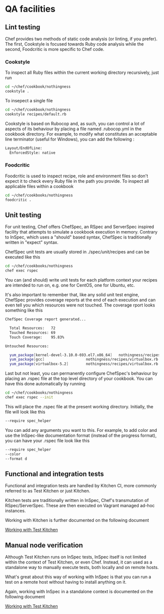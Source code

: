 # QA facilities

## Lint testing

Chef provides two methods of static code analysis (or linting, if you prefer). The first, Cookstyle is focused towards Ruby code analysis while the second, Foodcritic is more specific to Chef code.

### Cookstyle

To inspect all Ruby files within the current working directory recursively, just run

```bash
cd ~/chef/cookbook/nothingness
cookstyle .
```

To insepect a single file

```bash
cd ~/chef/cookbook/nothingness
cookstyle recipes/default.rb
```

Cookstyle is based on Rubocop and, as such, you can control a lot of aspects of its behaviour by placing a file named .rubocop.yml in the cookbook directory. For example, to modify what constitutes an acceptable line terminator (useful for Windows), you can add the following :

```bash
Layout/EndOfLine:
  EnforcedStyle: native
```

### Foodcritic

Foodcritic is used to inspect recipe, role and environment files so don't expect it to check every Ruby file in the path you provide. To inspect all applicable files within a cookbook

```bash
cd ~/chef/cookbooks/nothingness
foodcritic .
```

## Unit testing

For unit testing, Chef offers ChefSpec, an RSpec and ServerSpec inspired facility that attempts to simulate a cookbook execution in memory. Contrary to InSpec, which uses a "should" based syntax, ChefSpec is traditionally written in "expect" syntax.

ChefSpec unit tests are usually stored in ./spec/unit/recipes and can be executed like this

```bash
cd ~/chef/cookbooks/nothingness
chef exec rspec
```

You can (and should) write unit tests for each platform context your recipes are intended to run on, e.g. one for CentOS, one for Ubuntu, etc.

It's also important to remember that, like any solid unit test engine, ChefSpec provides coverage reports at the end of each execution and can even tell you which resources were not touched. The coverage rport looks something like this

```bash
ChefSpec Coverage report generated...

  Total Resources:   72
  Touched Resources: 69
  Touch Coverage:    95.83%

Untouched Resources:

  yum_package[kernel-devel-3.10.0-693.el7.x86_64]   nothingness/recipes/virtualbox:11
  yum_package[gcc]                   nothingness/recipes/virtualbox.rb:11
  yum_package[virtualbox-5.2]        nothingness/recipes/virtualbox.rb:11
```

Last but not least, you can permanently configure ChefSpec's behaviour by placing an .rspec file at the top level directory of your cookbook. You can have this done automatically by running

```bash
cd ~/chef/cookbooks/nothingness
chef exec rspec --init
```

This will place the .rspec file at the present working directory. Initially, the file will look like this 

```bash
--require spec_helper
```

You can add any arguments you want to this. For example, to add color and use the InSpec-like documentation format (instead of the progress format), you can have your .rspec file look like this

```bash
--require spec_helper
--color
--format d
```

## Functional and integration tests

Functional and integration tests are handled by Kitchen CI, more commonly referred to as Test Kitchen or just Kitchen.

Kitchen tests are traditionally written in InSpec, Chef's transmutation of RSpec/ServerSpec. These are then executed on Vagrant managed ad-hoc instances.

Working with Kitchen is further documented on the following document

[Working with Test Kitchen](/doc/working-with-test-kitchen.md)

## Manual node verification

Although Test Kitchen runs on InSpec tests, InSpec itself is not limited within the context of Test Kitchen, or even Chef. Instead, it can used as a standalone way to manually execute tests, both locally and on remote hosts.

What's great about this way of working with InSpec is that you can run a test on a remote host without having to install anything on it.

Again, working with InSpec in a standalone context is documented on the following document

[Working with Test Kitchen](/doc/working-with-test-kitchen.md)

